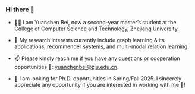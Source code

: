 ### Hi there 👋

- 👨‍💻‍ I am Yuanchen Bei, now a second-year master’s student at the College of Computer Science and Technology, Zhejiang University.

- 🌱 My research interests currently include graph learning & its applications, recommender systems, and multi-modal relation learning.

- 📫 Please kindly reach me if you have any questions or cooperation opportunities 👯: yuanchenbei@zju.edu.cn.

- 💬 I am looking for Ph.D. opportunities in Spring/Fall 2025. I sincerely appreciate any opportunity if you are interested in working with me 🤗!


<!--
**YuanchenBei/YuanchenBei** is a ✨ _special_ ✨ repository because its `README.md` (this file) appears on your GitHub profile.

Here are some ideas to get you started:

- 🔭 I’m currently working on ...
- 🌱 I’m currently learning ...
- 👯 I’m looking to collaborate on ...
- 🤔 I’m looking for help with ...
- 💬 Ask me about ...
- 📫 How to reach me: ...
- 😄 Pronouns: ...
- ⚡ Fun fact: ...
-->
